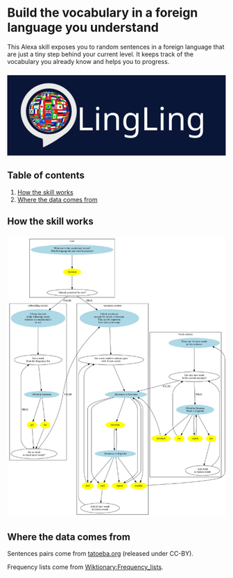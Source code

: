 # Build the vocabulary in a foreign language you understand

This Alexa skill exposes you to random sentences in a foreign language that
are just a tiny step behind your current level. It keeps track of the
vocabulary you already know and helps you to progress.

<h3 align="center">
    <img src="https://raw.githubusercontent.com/bahrmichael/innohacks2017/master/lingling.svg?sanitize=true">
</h3>

## Table of contents
1. [How the skill works](#works)
2. [Where the data comes from](#data)

## How the skill works<a name="works"></a>

<h3 align="center">
    <img src="https://raw.githubusercontent.com/bahrmichael/innohacks2017/master/diagram.dot.svg?sanitize=true">
</h3>

## Where the data comes from<a name="data"></a>

Sentences pairs come from [tatoeba.org](https://tatoeba.org/eng/downloads)
(released under CC-BY).

Frequency lists come from
[Wiktionary:Frequency\_lists](https://en.wiktionary.org/wiki/Wiktionary:Frequency_lists).
